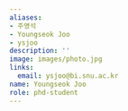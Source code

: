 ```yaml
---
aliases:
- 주영석
- Youngseok Joo
- ysjoo
description: ''
image: images/photo.jpg
links:
  email: ysjoo@bi.snu.ac.kr
name: Youngseok Joo
role: phd-student
---
```

